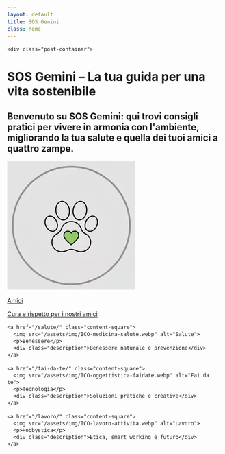 ```yaml
---
layout: default
title: SOS Gemini
class: home
---
```


    <div class="post-container">
  <div class="intro">
    <h1 class="main-title-centered">SOS Gemini – La tua guida per una vita sostenibile</h1>
    <h2 class="small-title">
      Benvenuto su SOS Gemini: qui trovi consigli pratici per vivere in armonia con l'ambiente, migliorando la tua salute e quella dei tuoi amici a quattro zampe.
    </h2>
  </div>

  <section class="square-grid">
    <a href="/animali/" class="content-square">
      <img src="/assets/img/ICO-amici.webp" alt="Animali">
      <p>Amici</p>
      <div class="description">Cura e rispetto per i nostri amici</div>
    </a>
    
    <a href="/salute/" class="content-square">
      <img src="/assets/img/ICO-medicina-salute.webp" alt="Salute">
      <p>Benessere</p>
      <div class="description">Benessere naturale e prevenzione</div>
    </a>

    <a href="/fai-da-te/" class="content-square">
      <img src="/assets/img/ICO-oggettistica-faidate.webp" alt="Fai da te">
      <p>Tecnologia</p>
      <div class="description">Soluzioni pratiche e creative</div>
    </a>

    <a href="/lavoro/" class="content-square">
      <img src="/assets/img/ICO-lavoro-attivita.webp" alt="Lavoro">
      <p>Hobbystica</p>
      <div class="description">Etica, smart working e futuro</div>
    </a>
  </section>
</div>
